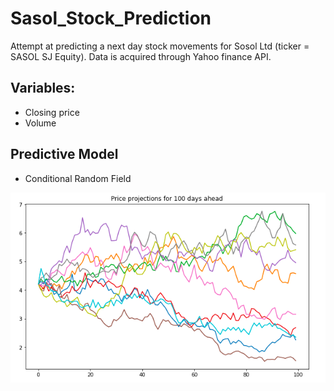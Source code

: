 # Sasol_Stock_Prediction
Attempt at predicting a next day stock movements for Sosol Ltd (ticker = SASOL SJ Equity). Data is acquired through Yahoo finance API.

## Variables:
- Closing price
- Volume

## Predictive Model
- Conditional Random Field

![alt text](https://github.com/deanhoperobertson/Sasol_Stock_Prediction/blob/Dev/Images/price_projection.png?raw=true)
